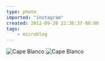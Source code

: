 ```yaml
---
type: photo
imported: "instagram"
created: 2012-09-20 22:36:37-08:00
tags:
    - microblog
---
```

![Cape Blanco](/media/images/photos/2012/09/0eafea808d12543afa979e4bc989db24.jpg)
![Cape Blanco](/media/images/photos/2012/09/53312075e6419ba62b3d79aa43004db9.jpg)


